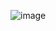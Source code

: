 ![image](https://github.com/Piyush289kumar/project.dev/assets/94155141/a41dc243-37bc-4270-ac59-4fd2d287faa8)
